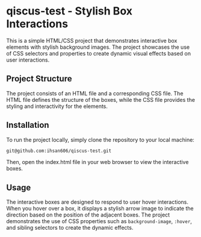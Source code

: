 # qiscus-test - Stylish Box Interactions

This is a simple HTML/CSS project that demonstrates interactive box elements with stylish background images. The project showcases the use of CSS selectors and properties to create dynamic visual effects based on user interactions.

## Project Structure

The project consists of an HTML file and a corresponding CSS file. The HTML file defines the structure of the boxes, while the CSS file provides the styling and interactivity for the elements.

## Installation

To run the project locally, simply clone the repository to your local machine:

```bash
git@github.com:ihsan606/qiscus-test.git
```
Then, open the index.html file in your web browser to view the interactive boxes.

## Usage

The interactive boxes are designed to respond to user hover interactions. When you hover over a box, it displays a stylish arrow image to indicate the direction based on the position of the adjacent boxes. The project demonstrates the use of CSS properties such as `background-image`, `:hover`, and sibling selectors to create the dynamic effects.


